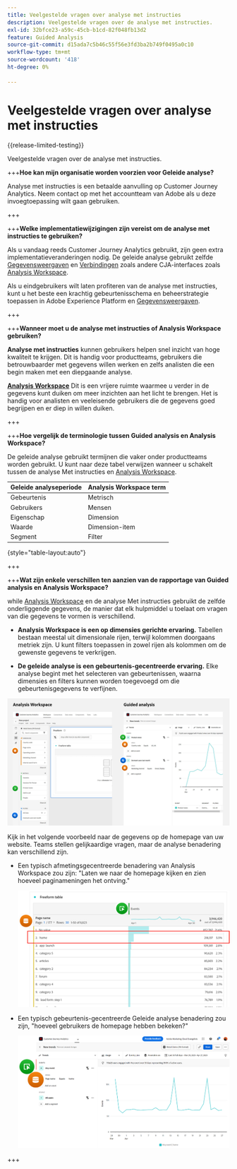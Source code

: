 ```yaml
---
title: Veelgestelde vragen over analyse met instructies
description: Veelgestelde vragen over de analyse met instructies.
exl-id: 32bfce23-a59c-45cb-b1cd-82f048fb13d2
feature: Guided Analysis
source-git-commit: d15ada7c5b46c55f56e3fd3ba2b749f0495a0c10
workflow-type: tm+mt
source-wordcount: '418'
ht-degree: 0%

---
```


# Veelgestelde vragen over analyse met instructies

{{release-limited-testing}}

Veelgestelde vragen over de analyse met instructies.

+++**Hoe kan mijn organisatie worden voorzien voor Geleide analyse?**

Analyse met instructies is een betaalde aanvulling op Customer Journey Analytics. Neem contact op met het accountteam van Adobe als u deze invoegtoepassing wilt gaan gebruiken.

+++

+++**Welke implementatiewijzigingen zijn vereist om de analyse met instructies te gebruiken?**

Als u vandaag reeds Customer Journey Analytics gebruikt, zijn geen extra implementatieveranderingen nodig. De geleide analyse gebruikt zelfde [Gegevensweergaven](../data-views/data-views.md) en [Verbindingen](../connections/overview.md) zoals andere CJA-interfaces zoals [Analysis Workspace](../analysis-workspace/home.md).

Als u eindgebruikers wilt laten profiteren van de analyse met instructies, kunt u het beste een krachtig gebeurtenisschema en beheerstrategie toepassen in Adobe Experience Platform en [Gegevensweergaven](../data-views/data-views.md).

+++

+++**Wanneer moet u de analyse met instructies of Analysis Workspace gebruiken?**

**Analyse met instructies** kunnen gebruikers helpen snel inzicht van hoge kwaliteit te krijgen. Dit is handig voor productteams, gebruikers die betrouwbaarder met gegevens willen werken en zelfs analisten die een begin maken met een diepgaande analyse.

**[Analysis Workspace](../analysis-workspace/home.md)** Dit is een vrijere ruimte waarmee u verder in de gegevens kunt duiken om meer inzichten aan het licht te brengen. Het is handig voor analisten en veeleisende gebruikers die de gegevens goed begrijpen en er diep in willen duiken.

+++

+++**Hoe vergelijk de terminologie tussen Guided analysis en Analysis Workspace?**

De geleide analyse gebruikt termijnen die vaker onder productteams worden gebruikt. U kunt naar deze tabel verwijzen wanneer u schakelt tussen de analyse Met instructies en [Analysis Workspace](../analysis-workspace/home.md).

| Geleide analyseperiode | Analysis Workspace term |
| --- | --- |
| Gebeurtenis | Metrisch |
| Gebruikers | Mensen |
| Eigenschap | Dimension |
| Waarde | Dimension-item |
| Segment | Filter |

{style="table-layout:auto"}

+++

+++**Wat zijn enkele verschillen ten aanzien van de rapportage van Guided analysis en Analysis Workspace?**

while [Analysis Workspace](../analysis-workspace/home.md) en de analyse Met instructies gebruikt de zelfde onderliggende gegevens, de manier dat elk hulpmiddel u toelaat om vragen van die gegevens te vormen is verschillend.

* **Analysis Workspace is een op dimensies gerichte ervaring.** Tabellen bestaan meestal uit dimensionale rijen, terwijl kolommen doorgaans metriek zijn. U kunt filters toepassen in zowel rijen als kolommen om de gewenste gegevens te verkrijgen.

* **De geleide analyse is een gebeurtenis-gecentreerde ervaring.** Elke analyse begint met het selecteren van gebeurtenissen, waarna dimensies en filters kunnen worden toegevoegd om die gebeurtenisgegevens te verfijnen.

![Structuur](assets/structure.png)

Kijk in het volgende voorbeeld naar de gegevens op de homepage van uw website. Teams stellen gelijkaardige vragen, maar de analyse benadering kan verschillend zijn.

* Een typisch afmetingsgecentreerde benadering van Analysis Workspace zou zijn: &quot;Laten we naar de homepage kijken en zien hoeveel paginameningen het ontving.&quot;

  ![Dimension gecentreerd](assets/dimension-centered.png)

* Een typisch gebeurtenis-gecentreerde Geleide analyse benadering zou zijn, &quot;hoeveel gebruikers de homepage hebben bekeken?&quot;

  ![Gebeurtenis gecentreerd](assets/event-centered.png)

+++
